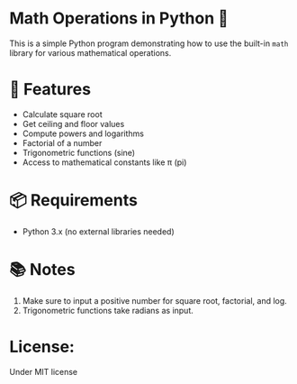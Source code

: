 # Math Operations in Python 🧮

This is a simple Python program demonstrating how to use the built-in `math` library for various mathematical operations.


# 🔧 Features

- Calculate square root
- Get ceiling and floor values
- Compute powers and logarithms
- Factorial of a number
- Trigonometric functions (sine)
- Access to mathematical constants like π (pi)


# 📦 Requirements

- Python 3.x (no external libraries needed)


# 📚 Notes

1. Make sure to input a positive number for square root, factorial, and log.
2. Trigonometric functions take radians as input.


# License:

Under MIT license
